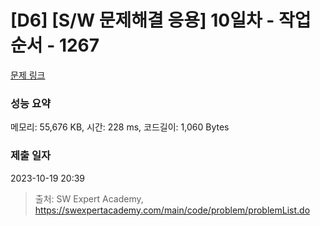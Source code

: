 # [D6] [S/W 문제해결 응용] 10일차 - 작업순서 - 1267 

[문제 링크](https://swexpertacademy.com/main/code/problem/problemDetail.do?contestProbId=AV18TrIqIwUCFAZN) 

### 성능 요약

메모리: 55,676 KB, 시간: 228 ms, 코드길이: 1,060 Bytes

### 제출 일자

2023-10-19 20:39



> 출처: SW Expert Academy, https://swexpertacademy.com/main/code/problem/problemList.do